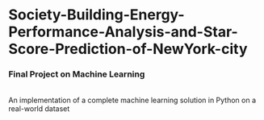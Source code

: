 # Society-Building-Energy-Performance-Analysis-and-Star-Score-Prediction-of-NewYork-city
### Final Project on Machine Learning
<br>
An implementation of a complete machine learning solution in Python on a real-world dataset
